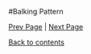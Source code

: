 #Balking Pattern

<Text Here>

[Prev Page](https://github.com/Krithika-Balan2290/Concurrency-Design-Patterns/blob/master/Docs/active.md) | [Next Page]()
 
 [Back to contents](https://github.com/Krithika-Balan2290/Concurrency-Design-Patterns/blob/master/Index.md)
